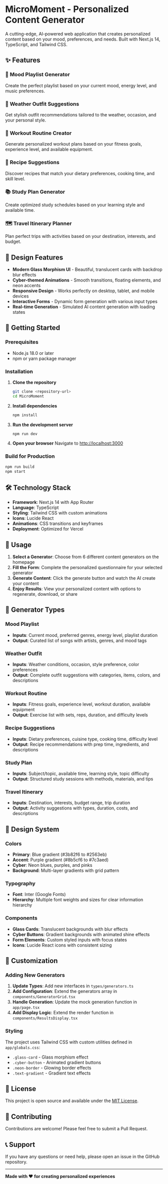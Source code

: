 # MicroMoment - Personalized Content Generator

A cutting-edge, AI-powered web application that creates personalized content based on your mood, preferences, and needs. Built with Next.js 14, TypeScript, and Tailwind CSS.

## ✨ Features

### 🎵 **Mood Playlist Generator**
Create the perfect playlist based on your current mood, energy level, and music preferences.

### 👔 **Weather Outfit Suggestions**
Get stylish outfit recommendations tailored to the weather, occasion, and your personal style.

### 💪 **Workout Routine Creator**
Generate personalized workout plans based on your fitness goals, experience level, and available equipment.

### 🍳 **Recipe Suggestions**
Discover recipes that match your dietary preferences, cooking time, and skill level.

### 📚 **Study Plan Generator**
Create optimized study schedules based on your learning style and available time.

### 🗺️ **Travel Itinerary Planner**
Plan perfect trips with activities based on your destination, interests, and budget.

## 🎨 Design Features

- **Modern Glass Morphism UI** - Beautiful, translucent cards with backdrop blur effects
- **Cyber-themed Animations** - Smooth transitions, floating elements, and neon accents
- **Responsive Design** - Works perfectly on desktop, tablet, and mobile devices
- **Interactive Forms** - Dynamic form generation with various input types
- **Real-time Generation** - Simulated AI content generation with loading states

## 🚀 Getting Started

### Prerequisites

- Node.js 18.0 or later
- npm or yarn package manager

### Installation

1. **Clone the repository**
   ```bash
   git clone <repository-url>
   cd MicroMoment
   ```

2. **Install dependencies**
   ```bash
   npm install
   ```

3. **Run the development server**
   ```bash
   npm run dev
   ```

4. **Open your browser**
   Navigate to [http://localhost:3000](http://localhost:3000)

### Build for Production

```bash
npm run build
npm start
```

## 🛠️ Technology Stack

- **Framework**: Next.js 14 with App Router
- **Language**: TypeScript
- **Styling**: Tailwind CSS with custom animations
- **Icons**: Lucide React
- **Animations**: CSS transitions and keyframes
- **Deployment**: Optimized for Vercel

## 📱 Usage

1. **Select a Generator**: Choose from 6 different content generators on the homepage
2. **Fill the Form**: Complete the personalized questionnaire for your selected generator
3. **Generate Content**: Click the generate button and watch the AI create your content
4. **Enjoy Results**: View your personalized content with options to regenerate, download, or share

## 🎯 Generator Types

### Mood Playlist
- **Inputs**: Current mood, preferred genres, energy level, playlist duration
- **Output**: Curated list of songs with artists, genres, and mood tags

### Weather Outfit
- **Inputs**: Weather conditions, occasion, style preference, color preferences
- **Output**: Complete outfit suggestions with categories, items, colors, and descriptions

### Workout Routine
- **Inputs**: Fitness goals, experience level, workout duration, available equipment
- **Output**: Exercise list with sets, reps, duration, and difficulty levels

### Recipe Suggestions
- **Inputs**: Dietary preferences, cuisine type, cooking time, difficulty level
- **Output**: Recipe recommendations with prep time, ingredients, and descriptions

### Study Plan
- **Inputs**: Subject/topic, available time, learning style, topic difficulty
- **Output**: Structured study sessions with methods, materials, and tips

### Travel Itinerary
- **Inputs**: Destination, interests, budget range, trip duration
- **Output**: Activity suggestions with types, duration, costs, and descriptions

## 🎨 Design System

### Colors
- **Primary**: Blue gradient (#3b82f6 to #2563eb)
- **Accent**: Purple gradient (#8b5cf6 to #7c3aed)
- **Cyber**: Neon blues, purples, and pinks
- **Background**: Multi-layer gradients with grid pattern

### Typography
- **Font**: Inter (Google Fonts)
- **Hierarchy**: Multiple font weights and sizes for clear information hierarchy

### Components
- **Glass Cards**: Translucent backgrounds with blur effects
- **Cyber Buttons**: Gradient backgrounds with animated shine effects
- **Form Elements**: Custom styled inputs with focus states
- **Icons**: Lucide React icons with consistent sizing

## 🔧 Customization

### Adding New Generators

1. **Update Types**: Add new interfaces in `types/generators.ts`
2. **Add Configuration**: Extend the generators array in `components/GeneratorGrid.tsx`
3. **Handle Generation**: Update the mock generation function in `app/page.tsx`
4. **Add Display Logic**: Extend the render function in `components/ResultsDisplay.tsx`

### Styling

The project uses Tailwind CSS with custom utilities defined in `app/globals.css`:
- `.glass-card` - Glass morphism effect
- `.cyber-button` - Animated gradient buttons
- `.neon-border` - Glowing border effects
- `.text-gradient` - Gradient text effects

## 📄 License

This project is open source and available under the [MIT License](LICENSE).

## 🤝 Contributing

Contributions are welcome! Please feel free to submit a Pull Request.

## 📞 Support

If you have any questions or need help, please open an issue in the GitHub repository.

---

**Made with ❤️ for creating personalized experiences** 